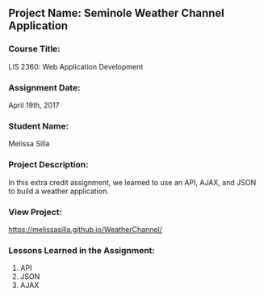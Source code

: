 ## Project Name:  Seminole Weather Channel Application

### Course Title:
LIS 2360:  Web Application Development

### Assignment Date:  
April 19th, 2017

### Student Name:  
Melissa Silla

### Project Description:
In this extra credit assignment, we learned to use an API, AJAX, and JSON to build a weather application.

### View Project:
https://melissasilla.github.io/WeatherChannel/

### Lessons Learned in the Assignment:
1. API
2. JSON
3. AJAX